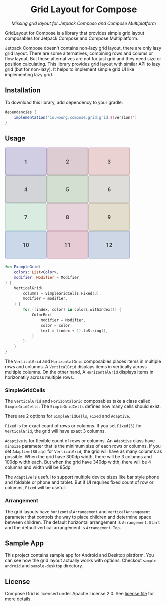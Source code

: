 <h1 align="center">Grid Layout for Compose</h1>
<p align="center"><i>Missing grid layout for Jetpack Compose and Compose Multiplatform</i></p>

GridLayout for Compose is a library that provides simple grid layout composables for Jetpack Compose and Compose Multiplatform.

Jetpack Compose doesn't contains non-lazy grid layout, there are only lazy grid layout.
There are some alternatives, combining rows and colums or flow layout.
But these alternatives are not for just grid and they need size or position calculating.
This library provides grid layout with similar API to lazy grid (but for non-lazy).
It helps to implement simple grid UI like implementing lazy grid.

## Installation

To download this library, add dependency to your gradle:

```groovy
dependencies {
    implementation("io.woong.compose.grid:grid:${version}")
}
```

## Usage

![usage-example](images/usage-example.png)

```kotlin
fun ExampleGrid(
    colors: List<Color>,
    modifier: Modifier = Modifier,
) {
    VerticalGrid(
        columns = SimpleGridCells.Fixed(3),
        modifier = modifier,
    ) {
        for ((index, color) in colors.withIndex()) {
            ColorBox(
                modifier = Modifier,
                color = color,
                text = (index + 1).toString(),
            )
        }
    }
}
```

The `VerticalGrid` and `HorizontalGrid` composables places items in multiple rows and columns.
A `VerticalGrid` displays items in vertically across multiple columns.
On the other hand, A `HorizontalGrid` displays items in horizonatlly across multiple rows.

### SimpleGridCells

The `VerticalGrid` and `HorizontalGrid` composables take a class called `SimpleGridCells`.
The `SimpleGridCells` defines how many cells should exist.

There are 2 options for `SimpleGridCells`, `Fixed` and `Adaptive`.

`Fixed` is for exact count of rows or columns.
If you set `Fixed(3)` for `VerticalGrid`, the grid will have exact 3 columns.

`Adaptive` is for flexible count of rows or columns.
An `Adaptive` class have `minSize` parameter that is the minimum size of each rows or columns.
If you set `Adaptive(80.dp)` for `VerticalGrid`, the grid will have as many columns as possible.
When the grid have 300dp width, there will be 3 columns and 100dp width each.
But when the grid have 340dp width, there will be 4 columns and width will be 85dp.

The `Adaptive` is useful to support multiple device sizes like bar style phone and foldable or phone and tablet.
But if UI requires fixed count of row or columns, `Fixed` will be useful.

### Arrangement

The grid layouts have `horizontalArrangement` and `verticalArrangement` parameter that controls the way to place children and determine space between children.
The default horizontal arrangement is `Arrangement.Start` and the default vertical arrangement is `Arrangement.Top`.

## Sample App

This project contains sample app for Android and Desktop platform. You can see how the grid layout
actually works with options. Checkout `sample-android` and `sample-desktop` directory.

## License

Compose Grid is licensed under Apache License 2.0. See [license file](./LICENSE.txt) for more details.
